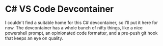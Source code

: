 # C# VS Code Devcontainer

I couldn't find a suitable home for this C# devcontainer, so I'll put it here for now. The devcontainer has a whole bunch of nifty things, like a nice powershell prompt, an opinionated code formatter, and a pre-push git hook that keeps an eye on quality.
